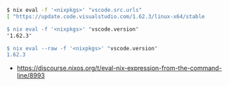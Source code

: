 ```bash
$ nix eval -f '<nixpkgs>' "vscode.src.urls"
[ "https://update.code.visualstudio.com/1.62.3/linux-x64/stable

$ nix eval -f '<nixpkgs>' "vscode.version"
"1.62.3"

$ nix eval --raw -f '<nixpkgs>' "vscode.version"
1.62.3
```

- https://discourse.nixos.org/t/eval-nix-expression-from-the-command-line/8993
